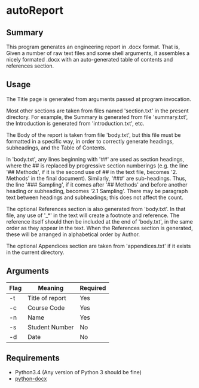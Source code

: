 # autoReport
## Summary
This program generates an engineering report in .docx format. That is, 
Given a number of raw text files and some shell arguments, it assembles
a nicely formated .docx with an auto-generated table of contents and 
references section.


## Usage
The Title page is generated from arguments passed at program invocation.

Most other sections are taken from files named 'section.txt' in the present
directory. For example, the Summary is generated from file 'summary.txt', 
the Introduction is generated from 'introduction.txt', etc.

The Body of the report is taken from file 'body.txt', but this file
must be formatted in a specific way, in order to correctly generate headings,
subheadings, and the Table of Contents.

In 'body.txt', any lines beginning with '##' are used as section headings,
where the ## is replaced by progressive section numberings (e.g. the line
'## Methods', if it is the second use of ## in the text file, becomes 
'2. Methods' in the final document). Similarly, '###' are sub-headings. Thus,
the line '### Sampling', if it comes after '## Methods' and before another
heading or subheading, becomes '2.1 Sampling'. There may be paragraph text
between headings and subheadings; this does not affect the count.

The optional References section is also generated from 'body.txt'. In that file,
any use of '_*' in the text will create a footnote and reference. The reference
itself should then be included at the end of 'body.txt', in the same order as
they appear in the text. When the References section is generated, these will
be arranged in alphabetical order by Author.

The optional Appendices section are taken from 'appendices.txt' if it
exists in the current directory.


## Arguments

| Flag |     Meaning     | Required |
|------|-----------------|----------|
|  -t  | Title of report |    Yes   |
|  -c  |   Course Code   |    Yes   |
|  -n  |      Name       |    Yes   |
|  -s  | Student Number  |    No    |  Default is blank.
|  -d  |      Date       |    No    |  Default is today's date.

## Requirements

- Python3.4 (Any version of Python 3 should be fine)
- [python-docx](https://github.com/python-openxml/python-docx)
